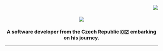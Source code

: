 <img align="right" src="https://visitor-badge.laobi.icu/badge?page_id=P-jag1.P-jag1" />

<h1 align="center">
    <img src="https://readme-typing-svg.herokuapp.com/?font=Kanit&size=37&center=true&color=73F718&vCenter=true&width=500&height=70&duration=4000&lines=Hello+There!+👋;+I'm+Petr!+😄;" />
</h1>

<h3 align="center">A software developer from the Czech Republic 🇨🇿 embarking on his journey.</h3>

<hr/>

<!--- <h2 align="center">⚙️ My Current Tools ⚙️</h2>
<br/>
<br/>
<div align="center">
    <img src="https://skillicons.dev/icons?i="" />
</div>--->

